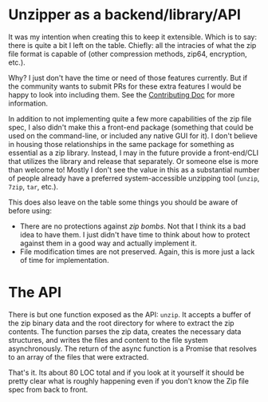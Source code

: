 # Unzipper as a backend/library/API

It was my intention when creating this to keep it extensible. Which is to say: there is quite a bit I left on the table. Chiefly: all the intracies of what the zip file format is capable of (other compression methods, zip64, encryption, etc.).

Why? I just don't have the time or need of those features currently. But if the community wants to submit PRs for these extra features I would be happy to look into including them. See the [Contributing Doc](./CONTRIBUTING.md) for more information.

In addition to not implementing quite a few more capabilities of the zip file spec, I also didn't make this a front-end package (something that could be used on the command-line, or included any native GUI for it). I don't believe in housing those relationships in the same package for something as essential as a zip library. Instead, I may in the future provide a front-end/CLI that utilizes the library and release that separately. Or someone else is more than welcome to! Mostly I don't see the value in this as a substantial number of people already have a preferred system-accessible unzipping tool (`unzip`, `7zip`, `tar`, etc.).

This does also leave on the table some things you should be aware of before using:

- There are no protections against _zip bombs_. Not that I think its a bad idea to have them. I just didn't have time to think about how to protect against them in a good way and actually implement it.
- File modification times are not preserved. Again, this is more just a lack of time for implementation.

# The API

There is but one function exposed as the API: `unzip`. It accepts a buffer of the zip binary data and the root directory for where to extract the zip contents. The function parses the zip data, creates the necessary data structures, and writes the files and content to the file system asynchronously. The return of the async function is a Promise that resolves to an array of the files that were extracted.

That's it. Its about 80 LOC total and if you look at it yourself it should be pretty clear what is roughly happening even if you don't know the Zip file spec from back to front.
